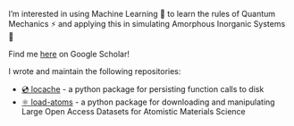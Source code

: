 I’m interested in using Machine Learning 🤖 to learn the rules of Quantum Mechanics ⚡️ and applying this in simulating Amorphous Inorganic Systems 🧪

Find me [here](https://scholar.google.com/citations?user=797Gg3sAAAAJ&hl=en) on Google Scholar!

I wrote and maintain the following repositories:
- [💿 locache](https://github.com/jla-gardner/local-cache) - a python package for persisting function calls to disk
- [⚛️ load-atoms](https://jla-gardner.github.io/load-atoms/) - a python package for downloading and manipulating Large Open Access Datasets for Atomistic Materials Science


<!---
jla-gardner/jla-gardner is a ✨ special ✨ repository because its `README.md` (this file) appears on your GitHub profile.
You can click the Preview link to take a look at your changes.
--->
